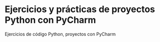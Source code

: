 # Ejercicios y prácticas de proyectos Python con PyCharm
Ejercicios de código Python, proyectos con PyCharm
